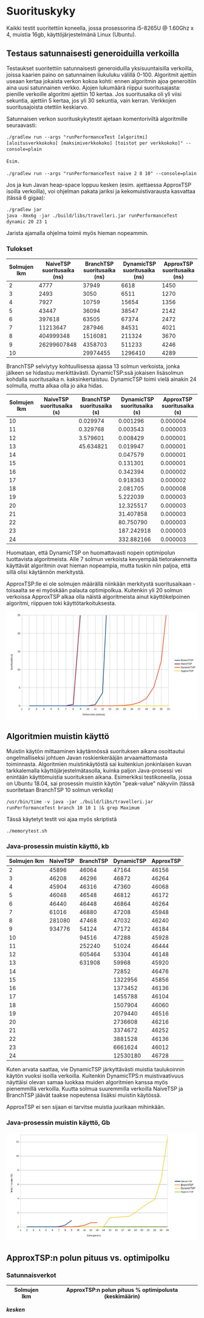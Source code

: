 # Suorituskyky

Kaikki testit suoritettiin koneella, jossa prosessorina i5-8265U @ 1.60Ghz x 4, muistia 16gb, käyttöjärjestelmänä Linux (Ubuntu).

## Testaus satunnaisesti generoiduilla verkoilla 

Testaukset suoritettiin satunnaisesti generoiduilla yksisuuntaisilla verkoilla, joissa kaarien paino on satunnainen liukuluku välillä 0-100. 
Algoritmit ajettiin useaan kertaa jokaista verkon kokoa kohti: ennen algoritmin ajoa generoitiin aina uusi satunnainen verkko. Ajojen lukumäärä riippui suoritusajasta: pienille verkoille algoritmi ajettiin 10 kertaa. Jos suoritusaika oli yli viisi sekuntia, ajettiin 5 kertaa, jos yli 30 sekuntia, vain kerran. Verkkojen suoritusajoista otettiin keskiarvo.

Satunnaisen verkon suorituskykytestit ajetaan komentoriviltä algoritmille seuraavasti:

```
./gradlew run --args "runPerformanceTest [algoritmi] [aloitusverkkokoko] [maksimiverkkokoko] [toistot per verkkokoko]" --console=plain

Esim.

./gradlew run --args "runPerformanceTest naive 2 8 10" --console=plain
```

Jos ja kun Javan heap-space loppuu kesken (esim. ajettaessa ApproxTSP isoilla verkoilla), voi ohjelman pakata jariksi ja kekomuistivarausta kasvattaa (tässä 6 gigaa):
```
./gradlew jar
java -Xmx6g -jar ./build/libs/travelleri.jar runPerformanceTest dynamic 20 23 1
```

Jarista ajamalla ohjelma toimii myös hieman nopeammin.

### Tulokset

| Solmujen lkm | NaiveTSP suoritusaika (ns) | BranchTSP suoritusaika (ns) | DynamicTSP suoritusaika (ns) | ApproxTSP suoritusaika (ns) |
|---|---|---|---|---|
| 2  | 4777        | 37949       | 6618        | 1450 |
| 3  | 2493        | 3050        | 6511        | 1270 |
| 4  | 7927        | 10759       | 15654       | 1356 |
| 5  | 43447       | 36094       | 38547       | 2142 |
| 6  | 397618      | 63505       | 67374       | 2472 |
| 7  | 11213647    | 287946      | 84531       | 4021 |
| 8  | 404999348   | 1516081     | 211324      | 3670 |
| 9  | 26299607848 | 4358703     | 511233      | 4246 |
| 10 |             | 29974455    | 1296410     | 4289 |


BranchTSP selviytyy kohtuullisessa ajassa 13 solmun verkoista, jonka jälkeen se hidastuu merkittävästi. DynamicTSP:ssä jokaisen lisäsolmun kohdalla suoritusaika n. kaksinkertaistuu. DynamicTSP toimi vielä ainakin 24 solmulla, mutta alkaa olla jo aika hidas.


| Solmujen lkm | NaiveTSP suoritusaika (s) | BranchTSP suoritusaika (s) | DynamicTSP suoritusaika (s) | ApproxTSP suoritusaika (s) |
|---|---|---|---|---|
| 10 |  | 0.029974  | 0.001296  | 0.000004 |
| 11 |  | 0.329768  | 0.003543  | 0.000003 |
| 12 |  | 3.579601  | 0.008429  | 0.000001 |
| 13 |  | 45.634821 | 0.019947  | 0.000001 |
| 14 |  |           | 0.047579  | 0.000001 |
| 15 |  |           | 0.131301  | 0.000001 |
| 16 |  |           | 0.342394  | 0.000002 |
| 17 |  |           | 0.918363  | 0.000002 |
| 18 |  |           | 2.081705  | 0.000008 |
| 19 |  |           | 5.222039  | 0.000003 |
| 20 |  |           | 12.325517 | 0.000003 |
| 21 |  |           | 31.407858 | 0.000003 |
| 22 |  |           | 80.750790 | 0.000003 |
| 23 |  |           | 187.242918 | 0.000003 |
| 24 |  |           | 332.882166 | 0.000003 |


Huomataan, että DynamicTSP on huomattavasti nopein optimipolun tuottavista algoritmeista. Alle 7 solmun verkoista kevyempää tietorakennetta käyttävät algoritmin ovat hieman nopeampia, mutta tuskin niin paljoa, että sillä olisi käytännön merkitystä.

ApproxTSP:lle ei ole solmujen määrällä niinkään merkitystä suoritusaikaan - toisaalta se ei myöskään palauta optimipolkua. Kuitenkin yli 20 solmun verkoissa ApproxTSP alkaa olla näistä algoritmeista ainut käyttökelpoinen algoritmi, riippuen toki käyttötarkoituksesta.

![Suorituskyky](./suorituskyky.jpg)

## Algoritmien muistin käyttö

Muistin käytön mittaaminen käytännössä suorituksen aikana osoittautui ongelmalliseksi johtuen Javan roskienkerääjän arvaamattomasta toiminnasta.
Algoritmien muistinkäytöstä sai kuitenkiun jonkinlaisen kuvan tarkkalemalla käyttöjärjestelmätasolla, kuinka paljon Java-prosessi vei enintään käyttömuistia suorituksen aikana.
Esimerkiksi testikoneella, jossa on Ubuntu 18.04, sai prosessin muistin käytön "peak-value" näkyviin (tässä suoritetaan BranchTSP 10 solmun verkolla)

```
/usr/bin/time -v java -jar ./build/libs/travelleri.jar runPerformanceTest branch 10 10 1 |& grep Maximum

```

Tässä käytetyt testit voi ajaa myös skriptistä

```
./memorytest.sh
```
### Java-prosessin muistin käyttö, kb
| Solmujen lkm | NaiveTSP | BranchTSP | DynamicTSP | ApproxTSP |
|--------------|----------|-----------|------------|-----------|
| 2            | 45896    | 46064     | 47164      | 46156     |
| 3            | 46208    | 46296     | 46872      | 46264     |
| 4            | 45904    | 46316     | 47360      | 46068     |
| 5            | 46048    | 46548     | 46812      | 46172     |
| 6            | 46440    | 46448     | 46864      | 46264     |
| 7            | 61016    | 46880     | 47208      | 45948     |
| 8            | 281080   | 47468     | 47032      | 46240     |
| 9            | 934776   | 54124     | 47172      | 46184     |
| 10           |          | 94516     | 47288      | 45928     |
| 11           |          | 252240    | 51024      | 46444     |
| 12           |          | 605464    | 53304      | 46148     |
| 13           |          | 631908    | 59968      | 45920     |
| 14           |          |           | 72852      | 46476     |
| 15           |          |           | 1322956    | 45856     |
| 16           |          |           | 1373452    | 46136     |
| 17           |          |           | 1455788    | 46104     |
| 18           |          |           | 1507904    | 46060     |
| 19           |          |           | 2079440    | 46516     |
| 20           |          |           | 2736608    | 46216     |
| 21           |          |           | 3374672    | 46252     |
| 22           |          |           | 3881528    | 46136     |
| 23           |          |           | 6661624    | 46012     |
| 24           |          |           | 12530180   | 46728     |

Kuten arvata saattaa, vie DynamicTSP järkyttävästi muistia taulukoinnin käytön vuoksi isoilla verkoilla. Kuitenkin DynamicTPS:n muistivaativuus näyttäisi olevan samaa luokkaa muiden algoritmien kanssa myös pienemmillä verkoilla. Kuutta solmua suuremmilla verkoilla NaiveTSP ja BranchTSP jäävät taakse nopeutensa lisäksi muistin käytössä.

ApproxTSP ei sen sijaan ei tarvitse muistia juurikaan mihinkään.

### Java-prosessin muistin käyttö, Gb

![Muistin käyttö](./muisti.jpg)

## ApproxTSP:n polun pituus vs. optimipolku

### Satunnaisverkot
| Solmujen lkm | ApproxTSP:n polun pituus % optimipolusta (keskimäärin) |
|---|---|

***kesken***

